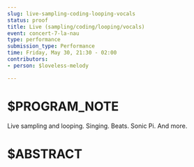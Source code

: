 ```yaml
---
slug: live-sampling-coding-looping-vocals
status: proof
title: Live (sampling/coding/looping/vocals)
event: concert-7-la-nau
type: performance
submission_type: Performance
time: Friday, May 30, 21:30 - 02:00
contributors:
- person: $loveless-melody

---
```


# $PROGRAM_NOTE

Live sampling and looping. Singing. Beats. Sonic Pi. And more.

# $ABSTRACT



